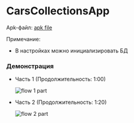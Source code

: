 # CarsCollectionsApp

Apk-файл: [apk file](/CarsCollectionApp.apk)

Примечание:
-  В настройках можно инициализировать БД

### Демонстрация
-  Часть 1 (Продолжительность: 1:00)
  
    ![flow 1 part](https://github.com/IlyaVolf/CarsCollectionsApp/assets/70796651/1375c0ff-334d-4af1-b111-a03bf9c5bf32)

-  Часть 2 (Продолжительность: 1:20)

    ![flow 2 part](https://github.com/IlyaVolf/CarsCollectionsApp/assets/70796651/8b7ee0e4-1861-4535-811c-d4d1107b34ef)

  

